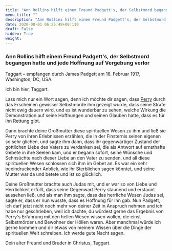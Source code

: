 ```yaml
---
title: "Ann Rollins hilft einem Freund Padgett's, der Selbstmord begangen hatte und jede Hoffnung auf Vergebung verlor"
menu_title: ""
description: "Ann Rollins hilft einem Freund Padgett's, der Selbstmord begangen hatte und jede Hoffnung auf Vergebung verlor"
date: 2020-08-01 06:25:48+00:110
draft: False
hidden: True
weight:
---
```

### Ann Rollins hilft einem Freund Padgett's, der Selbstmord begangen hatte und jede Hoffnung auf Vergebung verlor

Taggart – empfangen durch James Padgett am 16. Februar 1917, Washington, DC, USA.

Ich bin hier, Taggart.

Lass mich nur ein Wort sagen, denn ich möchte dir sagen, dass [Perry](/padgett-botschaften/padgett-botschaften-in-reihenfolge-des-datums/padgett-botschaften-1915-september-dezember/perry-schrieb-ueber-seinen-selbstmord-und-seinen-zustand-in-der-dunkelheit-jep-ross-perry-1-oktober-1915/) durch das Erscheinen gewisser Selbstmorde ihm gezeigt wurde, dass seine Strafe nicht ewig dauern wird, und es ist wunderbar zu sehen, welche Wirkung die Demonstration auf seine Hoffnungen und seinen Glauben hatte, dass es für ihn Rettung gibt.

Dann brachte deine Großmutter diese spirituellen Wesen zu ihm und ließ sie Perry von ihren Erlebnissen erzählen, die in der Finsternis seinen eigenen so sehr glichen, und sagte ihm dann, dass ihr gegenwärtiger Zustand der göttlichen Liebe des Vaters zu verdanken sei, die als Antwort auf ernsthafte Gebete in ihre Seelen kam, und er begann sofort, seine Wünsche und Sehnsüchte nach dieser Liebe an den Vater zu senden, und all diese spirituellen Wesen schlossen sich ihm im Gebet an. Es war ein sehr beeindruckender Anblick, wie ihr Sterblichen sagen könntet, und seine Mutter war da und betete und ist so glücklich.

Deine Großmutter brachte auch Judas mit, und er war so von Liebe und Herrlichkeit erfüllt, dass seine Gegenwart Perry staunend und erstaunt aussehen ließ, und als man ihm sagte, dass das herrliche Wesen Judas sei, sagte er, dass er nun wusste, dass es Hoffnung für ihn gab. Nun Padgett, ich darf jetzt nicht noch mehr von deiner Zeit in Anspruch nehmen und ich habe nur geschrieben, weil ich dachte, du würdest gerne das Ergebnis von Perry's Erfahrung mit den hellen Wesen wissen wollen, die einst Selbstmörder und Bewohner der Höllen waren. Aber manchmal würde ich gerne kommen und dir etwas von meinem Wissen über die Dinge der spirituellen Welt schreiben. Ich werde gute Nacht sagen.

Dein alter Freund und Bruder in Christus, Taggart.  
